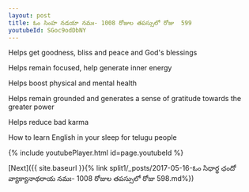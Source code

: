 ```yaml
---
layout: post
title: ఓం సింహ నడయా నమః- 1008 రోజుల తపస్సులో రోజు  599
youtubeId: SGoc9odDbNY
---
```

 
 
Helps get goodness, bliss and peace and God's blessings
 
Helps remain focused, help generate inner energy 
 
Helps boost physical and mental health 
 
Helps remain grounded and generates a sense of gratitude towards the greater power 
 
Helps reduce bad karma
 
How to learn English in your sleep for telugu people
 
 
 
 


{% include youtubePlayer.html id=page.youtubeId %}
 
[Next]({{ site.baseurl }}{% link split1/_posts/2017-05-16-ఓం సిధార్థ ఛందో వ్యాక్యానాథరాయ నమః- 1008 రోజుల తపస్సులో రోజు  598.md%})
 
